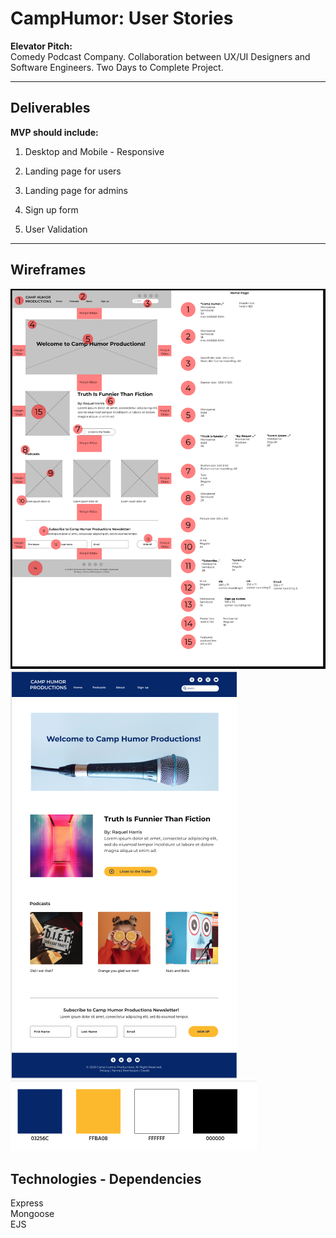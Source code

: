 # CampHumor: User Stories

**Elevator Pitch:** <br/>
Comedy Podcast Company. Collaboration between UX/UI Designers and Software Engineers. Two Days to Complete Project. 

---

## Deliverables

**MVP should include:**

1. Desktop and Mobile - Responsive

2. Landing page for users

3. Landing page for admins

4. Sign up form

5. User Validation

---

## Wireframes

<img src="./public/images/Wireframe.png">

<img src="./public/images/Wireframe2.png">

<img src="./public/images/color_palette.png">


## Technologies - Dependencies

Express <br/>
Mongoose <br/>
EJS <br/>